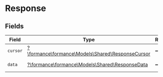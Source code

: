 # Response


## Fields

| Field                                                                                     | Type                                                                                      | Required                                                                                  | Description                                                                               |
| ----------------------------------------------------------------------------------------- | ----------------------------------------------------------------------------------------- | ----------------------------------------------------------------------------------------- | ----------------------------------------------------------------------------------------- |
| `cursor`                                                                                  | [?\formance\formance\Models\Shared\ResponseCursor](../../models/shared/ResponseCursor.md) | :heavy_minus_sign:                                                                        | N/A                                                                                       |
| `data`                                                                                    | [?\formance\formance\Models\Shared\ResponseData](../../models/shared/ResponseData.md)     | :heavy_minus_sign:                                                                        | The payload                                                                               |